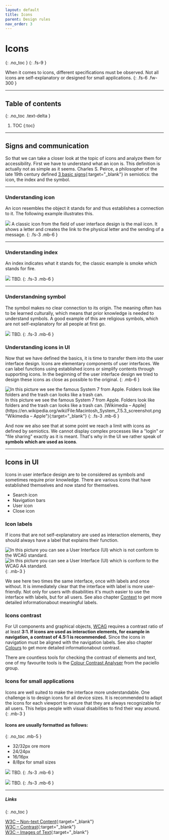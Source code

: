 ```yaml
---
layout: default
title: Icons
parent: Design rules
nav_order: 3
---
```


# Icons
{: .no_toc }
{: .fs-9 }

When it comes to icons, different specifications must be observed. Not all icons are self-explanatory or designed for small applications. 
{: .fs-6 .fw-300 }

---

## Table of contents
{: .no_toc .text-delta }

1. TOC
{:toc}

---

## Signs and communication
So that we can take a closer look at the topic of icons and analyze them for accessibility. First we have to understand what an icon is. This definition is actually not as simple as it seems. Charles S. Peirce, a philosopher of the late 19th century defined [3 basic signs](https://plato.stanford.edu/entries/peirce-semiotics/ "Stanford Encyclopedia of Philosophy – Peirce’s Theory of Signs"){:target="_blank"} in semiotics: the icon, the index and the symbol.

---

### Understanding icon
An icon resembles the object it stands for and thus establishes a connection to it. The following example illustrates this.

![](//placehold.it/800x200)
A classic icon from the field of user interface design is the mail icon. It shows a letter and creates the link to the physical letter and the sending of a message.
{: .fs-3 .mb-6 }

---

### Understanding index
An index indicates what it stands for, the classic example is smoke which stands for fire.

![](//placehold.it/800x200)
TBD.
{: .fs-3 .mb-6 }


---

### Understandning symbol
The symbol makes no clear connection to its origin. The meaning often has to be learned culturally, which means that prior knowledge is needed to understand symbols. A good example of this are religious symbols, which are not self-explanatory for all people at first go.

![](//placehold.it/800x200)
TBD.
{: .fs-3 .mb-6 }

### Understanding icons in UI
Now that we have defined the basics, it is time to transfer them into the user interface design. Icons are elementary components of user interfaces. We can label functions using established icons or simplify contents through supporting icons. In the beginning of the user interface design we tried to design these icons as close as possible to the original.
{: .mb-6 }

<img src="{{ '/assets/images/icons/system_7.png' | prepend: site.baseurl }}" alt="In this picture we see the famous System 7 from Apple. Folders look like folders and the trash can looks like a trash can." title="In this picture we see the famous System 7 from Apple. Folders look like folders and the trash can looks like a trash can."/>
In this picture we see the famous System 7 from Apple. Folders look like folders and the trash can looks like a trash can.
[Wikimedia – Apple](https://en.wikipedia.org/wiki/File:Macintosh_System_7.5.3_screenshot.png "Wikimedia – Apple"){:target="_blank"}
{: .fs-3 .mb-6 }

And now we also see that at some point we reach a limit with icons as defined by semiotics. We cannot display complex processes like a "login" or "file sharing" exactly as it is meant. That's why in the UI we rather speak of **symbols which are used as icons**. 

---
## Icons in UI
Icons in user interface design are to be considered as symbols and sometimes require prior knowledge. There are various icons that have established themselves and now stand for themselves.

- Search icon
- Navigation bars
- User icon
- Close icon

### Icon labels

If icons that are not self-explanatory are used as interaction elements, they should always have a label that explains their function.

<div id="container1">
 <!-- The before image is first -->
 <img src="{{ '/assets/images/icons/no_labels.png' | prepend: site.baseurl }}" alt="In this picture you can see a User Interface (UI) which is not conform to the WCAG standard."/>
 <!-- The after image is last -->
 <img src="{{ '/assets/images/icons/labels.png' | prepend: site.baseurl }}" alt="In this picture you can see a User Interface (UI) which is conform to the WCAG AA standard."/>
</div>
{: .mb-3 }

We see here two times the same interface, once with labels and once without. It is immediately clear that the interface with label is more user-friendly. Not only for users with disabilities it's much easier to use the interface with labels, but for all users. See also chapter [Context](/Accessibility-Designer-Guide/docs/Architecture/context/) to get more detailed informationabout meaningful labels. 

### Icons contrast
For UI components and graphical objects, [WCAG](https://www.w3.org/TR/UNDERSTANDING-WCAG20/visual-audio-contrast-contrast.html/ "W3C guidelines") requires a contrast ratio of at least **3:1. If icons are used as interaction elements, for example in navigation, a contrast of 4.5:1 is recommended.** Since the icons in navigation must be aligned with the navigation labels. See also chapter [Colours](/Accessibility-Designer-Guide/docs/design-rules/colours) to get more detailed informationabout contrast. 

There are countless tools for checking the contrast of elements and text, one of my favourite tools is the [Colour Contrast Analyser](https://developer.paciellogroup.com/resources/contrastanalyser/ "Colour Contrast Analyser Tool") from the paciello group.

### Icons for small applications
Icons are well suited to make the interface more understandable. One challenge is to design icons for all device sizes. It is recommended to adapt the icons for each viewport to ensure that they are always recognizable for all users. This helps people with visual disabilities to find their way around.
{: .mb-3 }

#### Icons are usually formatted as follows:
{: .no_toc .mb-5 }

- 32/32px ore more
- 24/24px
- 16/16px
- 8/8px for small sizes

![](//placehold.it/800x200)
TBD.
{: .fs-3 .mb-6 }

![](//placehold.it/800x200)
TBD.
{: .fs-3 .mb-6 }

---

##### Links
{: .no_toc }

[W3C – Non-text Content](https://www.w3.org/WAI/WCAG21/quickref/?versions=2.0#non-text-content "W3C – Non-text Content"){:target="_blank"} <br>
[W3C – Contrast](https://www.w3.org/WAI/WCAG21/quickref/?versions=2.0#contrast-minimum "W3C – Contrast"){:target="_blank"} <br>
[W3C – Images of Text](https://www.w3.org/WAI/WCAG21/quickref/?versions=2.0#images-of-text "W3C – Images of Text"){:target="_blank"} <br>



